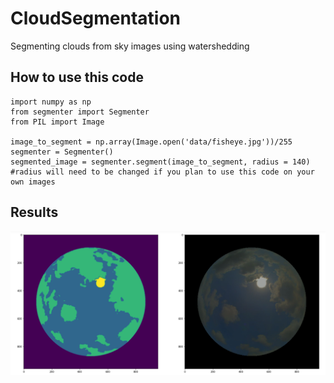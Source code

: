# CloudSegmentation
Segmenting clouds from sky images using watershedding

## How to use this code

    import numpy as np
    from segmenter import Segmenter
    from PIL import Image
  
    image_to_segment = np.array(Image.open('data/fisheye.jpg'))/255
    segmenter = Segmenter()
    segmented_image = segmenter.segment(image_to_segment, radius = 140) #radius will need to be changed if you plan to use this code on your own images
    
## Results

![Results](https://github.com/19tchoubou/CloudSegmentation/blob/main/data/segmentation.PNG?raw=true)
